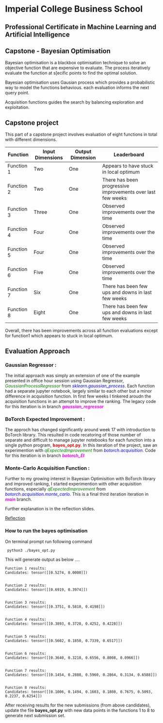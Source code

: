 # Imperial College Business School
## Professional Certificate in Machine Learning and Artificial Intelligence
## Capstone - Bayesian Optimisation

Bayesian optimisation is a blackbox optimisation technique to solve an objective function that are expensive to evaluate. 
The process iteratively evaluate the function at s[ecific points to find the optimal solution.

Bayesian optimisation uses Gausian process which provides a probabilistic way to model the functions behavious. each evaluation informs the next query point.

Acquisition functions guides the search by balancing exploration and exploitation.

## Capstone project
This part of a capstone project involves evaluation of eight functions in total with different dimensions.

|Function|Input Dimensions|Output Dimension| Leaderboard |
|--------|----------------|----------------|------------|
|Function 1| Two | One| Appears to have stuck in local optimum |
|Function 2| Two | One| There has been progressive improvements over last few weeks|
|Function 3| Three | One| Observed improvements over the time |
|Function 4| Four | One| Observed improvements over the time  |
|Function 5| Four | One| Observed improvements over the time  |
|Function 6| Five | One| Observed improvements over the time |
|Function 7| Six | One| There has been few ups and downs in last few weeks |
|Function 8| Eight | One| There has been few ups and downs in last few weeks | 

Overall, there has been improvements across all function evaluations except for function1 which appears to stuck in local optimum.

## Evaluation Approach
### Gaussian Regressor :

The initial approach was simply an extension of one of the example presented in office hour session using Gaussian Regressor, <span style="color:green; font-style:italic">GaussianProcessRegressor</span> from <span style="color:blue; font-style:italic">sklearn.gaussian_process</span>.
Each function had a separate jupyter notebook, largely similar to each other but a minor difference in acquisition function. In first few weeks I tinkered aroudn the acquisition functions in an attempt to improve the ranking. The legacy code for this iteration is in branch <span style="color:magenta; font-style:italic">**gaussian_regressor**</span>

### BoTorch Expected Improvement :
The approch has changed significantly around week 17 with introduction to BoTorch library. This resulted in code recatoring of those number of separate and difficult to manage jupyter notebooks for each function into a single python program, <span style="color:red; font-weight:bold">bayes_opt.py</span>. In this iteration of the project, saw an experimention with <span style="color:green; font-style:italic">qExpectedImprovement</span> from <span style="color:blue; font-style:italic">botorch.acquisition</span>. Code for this iteration is in branch <span style="color:magenta; font-style:italic">**botorch_EI**</span>

### Monte-Carlo Acquisition Function :
Further to my growing interest in Bayesian Optimisition with BoTorch library and improved ranking, I started experimention with other acquisition functions, especially <span style="color:green; font-style:italic">qExpectedImprovement</span> from <span style="color:blue; font-style:italic">botorch.acquisition.monte_carlo</span>. This is a final third iteration iteration in <span style="color:magenta; font-style:italic">**main**</span> branch.

Further explanation is in the reflection slides.

[Reflection](https://infoscale.github.io/ICBS-AIML-Capstone/reflection.html)

### How to run the bayes optimisation

On terminal prompt run following command
```
 python3 ./bayes_opt.py
 ```

This will generate output as below ....

```
Function 1 results:
Candidates: tensor([[0.5274, 0.0000]])


Function 2 results:
Candidates: tensor([[0.6919, 0.3974]])


Function 3 results:
Candidates: tensor([[0.3751, 0.5810, 0.4198]])


Function 4 results:
Candidates: tensor([[0.3893, 0.3728, 0.4252, 0.4228]])


Function 5 results:
Candidates: tensor([[0.5602, 0.1850, 0.7339, 0.6517]])


Function 6 results:
Candidates: tensor([[0.3640, 0.3210, 0.6556, 0.8008, 0.0966]])


Function 7 results:
Candidates: tensor([[0.1454, 0.2888, 0.5960, 0.2864, 0.3134, 0.6588]])


Function 8 results:
Candidates: tensor([[0.1006, 0.1494, 0.1603, 0.1808, 0.7675, 0.5093, 0.2237, 0.6254]])
```

After receiving results for the new submissions (from above candidates), update the file **bayes_opt.py** with new data points in the functions 1 to 8 to generate next submission set.